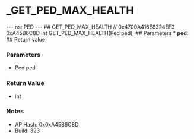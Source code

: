 # _GET_PED_MAX_HEALTH

--- ns: PED --- ## GET_PED_MAX_HEALTH  // 0x4700A416E8324EF3 0xA45B6C8D int GET_PED_MAX_HEALTH(Ped ped);   ## Parameters * **ped**:  ## Return value

### Parameters
* Ped ped

### Return Value
* int

### Notes
* AP Hash: 0x0xA45B6C8D
* Build: 323

